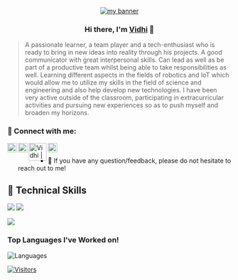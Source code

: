 <p align="center">
  <a href="https://github.com/vidhi09-tech/" target="_blank" rel="noreferrer"><img src="https://user-images.githubusercontent.com/63573906/151293073-8a98872e-f72f-43b1-b063-32b0bd7faef0.png" alt="my banner"></a>
</p>

<h3 align="center">
Hi there, I'm <a href="https://github.com/vidhi09-tech/" target="_blank" rel="noreferrer">Vidhi</a> 👋
</h3>


>A passionate learner, a team player and a tech-enthusiast who is ready to bring in new ideas into reality through his projects. A good communicator with great interpersonal skills. Can lead as well as be part of a productive team whilst being able to take responsibilities as well. Learning different aspects in the fields of robotics and IoT which would allow me to utilize my skills in the field of science and engineering and also help develop new technologies. I have been very active outside of the classroom, participating in extracurricular activities and pursuing new experiences so as to push myself and broaden my horizons.

### 🤝 Connect with me:

<a href="https://www.linkedin.com/in/vidhi-kumari-23964a176/"><img align="left" src="https://raw.githubusercontent.com/yushi1007/yushi1007/main/images/linkedin.svg" alt="Vidhi | LinkedIn" width="21px"/></a>
<a href="https://www.instagram.com/the_creative_artist____/?hl=en"><img align="left" src="https://raw.githubusercontent.com/yushi1007/yushi1007/main/images/instagram.svg" alt="Vidhi | Instagram" width="21px"/></a>
<a href="https://www.youtube.com/channel/UCLAmQpr6m8RKTS7ElsHBm4Q"><img align="left" src="https://user-images.githubusercontent.com/63573906/151295467-0a1a0b86-b2f6-4ee2-8a75-b4d7ff81498f.png" alt="Vidhi | Medium" width="40px"/></a>
<a href="https://dev.to/vidhi09tech"><img align="left" src="https://user-images.githubusercontent.com/63573906/151296380-748d1f2b-0053-4b2f-89a3-1973ede3e287.png" alt="Vidhi | Medium" width="21px"/></a>
</br>
- 💬 If you have any question/feedback, please do not hesitate to reach out to me!

## 💼 Technical Skills

![](https://img.shields.io/badge/Code-HTML5-informational?style=flat&logo=HTML5&color=E34F26)
![](https://img.shields.io/badge/Code-Python-3776AB?style=flat&logo=python&logoColor=white)



<!--
**vidhi09-tech/vidhi09-tech** is a ✨ _special_ ✨ repository because its `README.md` (this file) appears on your GitHub profile.



Here are some ideas to get you started:

- 🔭 I’m currently working on ...
- 🌱 I’m currently learning ...
- 👯 I’m looking to collaborate on ...
- 🤔 I’m looking for help with ...
- 💬 Ask me about ...
- 📫 How to reach me: ...
- 😄 Pronouns: ...
- ⚡ Fun fact: ...
-->
<img src="https://github-readme-stats.vercel.app/api?username=vidhi09-tech&&show_icons=true&title_color=ffffff&icon_color=bb2acf&text_color=daf7dc&bg_color=151515">


### Top Languages I've Worked on!
![Languages](https://github-readme-stats.anuraghazra1.vercel.app/api/top-langs/?username=vidhi09-tech&layout=compact&theme=chartreuse-dark)

[![Visitors](https://visitor-badge.glitch.me/badge?page_id=vidhi09-tech.vidhi09-tech)](https://github.com/vidhi09-tech)
